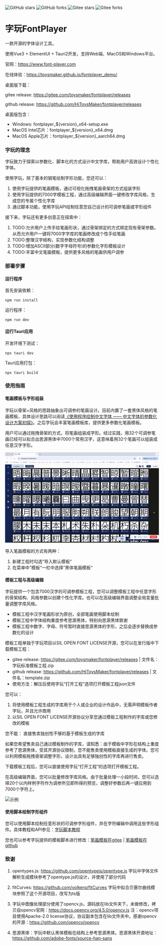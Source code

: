
![GitHub stars](https://img.shields.io/github/stars/HiToysmaker/fontplayer?style=for-the-badge?logoWidth=40&labelWidth=100)
![GitHub forks](https://img.shields.io/github/forks/HiToysmaker/fontplayer?style=for-the-badge?logoWidth=40&labelWidth=100)
![Gitee stars](https://gitee.com/toysmaker/fontplayer/badge/star.svg?theme=white)
![Gitee forks](https://gitee.com/toysmaker/fontplayer/badge/fork.svg?theme=white)

# 字玩FontPlayer
一款开源的字体设计工具。

使用Vue3 + ElementUI + Tauri2开发，支持Web端、MacOS和Windows平台。

官网：https://www.font-player.com

在线体验：https://toysmaker.github.io/fontplayer_demo/

桌面版下载：

gitee release: https://gitee.com/toysmaker/fontplayer/releases

github release: https://github.com/HiToysMaker/fontplayer/releases

桌面版包含：
- Windows: fontplayer_${version}_x64-setup.exe
- MacOS Intel芯片：fontplayer_${version}_x64.dmg
- MacOS Apple芯片：fontplayer_${version}_aarch64.dmg

### 字玩的理念
字玩致力于探索以参数化、脚本化的方式设计中文字库，帮助用户高效设计个性化字体。

使用字玩，除了基本的钢笔绘制字形功能，您还可以：
  1. 使用字玩提供的笔画模板，通过可视化拖拽笔画骨架的方式组装字形
  2. 使用字玩提供的7000字模板工程，通过高级编辑界面一键修改字库风格，生成您的专属个性化字库
  3. 通过脚本功能，使用字玩API绘制任意您自己设计的可调参笔画或字形组件

接下来，字玩还有更多创意正在探索中：
  1. TODO:允许用户上传手绘笔画形状，通过骨架绑定的方式绑定现有骨架参数。从而允许用户一键将7000字字库的笔画修改成个性手绘笔画
  2. TODO:整理汉字结构，实现参数化结构调整
  3. TODO:增加ASCII部分(数字字母符号)的参数化字形模板设计
  4. TODO:丰富中文笔画模板，提供更多风格的笔画供用户调参

### 部署步骤
#### 运行程序
首先安装依赖：
```
npm run install
```
运行程序：
```
npm run dev
```

#### 运行Tauri应用
开发环境下测试：
```
npx tauri dev
```

Tauri应用打包：
```
npx tauri build
```

### 使用指南
#### 笔画模板与字形组装
字玩以骨架+风格的思路抽象出可调参的笔画设计。目前内置了一套黑体风格的笔画模板，具体设计思路可以阅读[《使用程序绘制中文字体 —— 中文字体的参数化设计方案初探》](https://my.oschina.net/u/8675090/blog/18348928)。之后字玩会丰富笔画模板库，提供更多参数化笔画模板。

用户可以通过拖拽骨架的方式，将笔画组装成字形。经过实践，用32个可调参笔画已经可以拟合出思源黑体中7000个常用汉字，这意味着用32个笔画可以组装成任意汉字字形。

![示例](src/assets/images/demo_1.gif)

导入笔画模板的方式有两种：
1. 新建工程时勾选”导入默认模板“
2. 在菜单中”模板“一栏中选择”黑体笔画模板“

#### 模板工程与高级编辑
字玩提供一个包含7000汉字的可调参模板工程，您可以调整模板工程中任意字形的骨架结构、风格参数以创建个性化字库。也可以在高级编辑界面调整全局变量批量调整字库风格。

- 模板工程中汉字笔画形状为原创，全部笔画使用脚本绘制
- 模板工程中字体结构重度参考思源黑体，特别向思源黑体致谢
- 模板工程中数字、字母、符号暂时直接思源黑体的字形，之后会逐步替换成参数化的设计

模板工程单独于字玩项目以SIL OPEN FONT LICENSE开源，您可以在发行版中下载模板工程：
- gitee release: https://gitee.com/toysmaker/fontplayer/releases | 文件名：字玩标准模板工程.zip
- github release: https://github.com/HiToysMaker/fontplayer/releases | 文件名：template.zip
- 使用方法：解压后使用字玩“打开工程”选项打开模板工程json文件

您可以：
  1. 将使用模板工程生成的字库用于个人或企业的设计作品中，无需声明模板作者字玩，并且允许商用
  2. 以SIL OPEN FONT LICENSE开源协议分享您通过模板工程制作的字库或您修改的模板

您不能：
直接售卖独创性不够的基于模板生成的字库

如果您希望售卖自己通过模板制作的字库，请知悉：由于模板中字形在结构上重度参考了思源黑体，受其开源协议限制，您不能售卖使用模板直接生成的字体。您可以利用模板拖拽骨架调整字形，设计出具有足够独创性的字库再进行售卖。

下载模板工程后，您可以直接使用字玩“打开工程”的选项打开模板工程。

在高级编辑界面，您可以批量修改字库风格。由于批量处理一小段时间，您可以选择20个以内样例字符作为调参所见即所得的预览，调整好参数后再一键应用到7000个字符上。

![示例](src/assets/images/demo_2.gif)

#### 使用脚本绘制字形组件
您可以使用脚本绘制任意形状的可调参字形组件，并在字符编辑中调用这些字形组件。具体教程和API参见：[字玩脚本教程](https://www.font-player.com/Advanced/programming/)

您也可以参考字玩提供的模板脚本进行修改：[笔画模板在gitee](https://gitee.com/toysmaker/fontplayer/tree/main/public/templates/templates2) | [笔画模板在github](https://github.com/toysmaker/fontplayer/tree/main/public/templates/templates2)

### 致谢
1. opentypes.js: https://github.com/opentypejs/opentype.js
字玩中字体文件解析生成模块参考了opentype.js的设计，并使用了部分代码

2. fitCurves: https://github.com/volkerp/fitCurves
字玩中拟合贝塞尔曲线模块参照了这个开源项目，改写为ts版

3. 字玩中图像处理部分使用了opencv.js，源码放在lib文件夹下，未做修改，拷贝自opencv官网：https://docs.opencv.org/4.5.0/opencv.js
注：opencv项目使用Apache-2.0 license协议，协议副本包含在lib文件夹中。感谢opencv的开源：https://github.com/opencv/opencv

4. 思源黑体：字玩中默认黑体模板在结构上参考思源黑体。思源黑体开源地址：https://github.com/adobe-fonts/source-han-sans